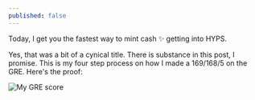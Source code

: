 ```yaml
---
published: false
---
```

Today, I get you the fastest way to mint cash :sparkles: getting into HYPS.

Yes, that was a bit of a cynical title. There is substance in this post, I promise. This is my four step process on how I made a 169/168/5 on the GRE. Here's the proof:

![My GRE score](https://i.imgur.com/8tmIAQm.png)
